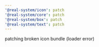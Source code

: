 ```yaml
---
'@real-system/icon': patch
'@real-system/core': patch
'@real-system/box': patch
'@real-system/text': patch
---
```


patching broken icon bundle (loader error)
